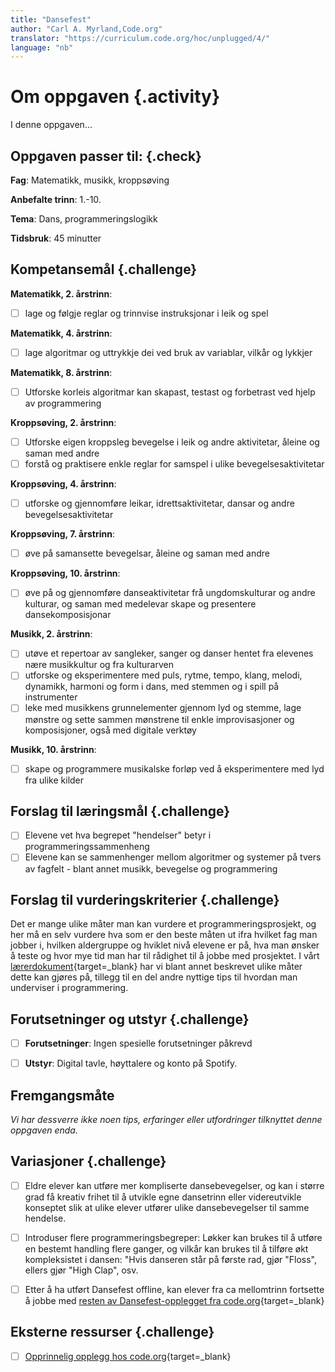 ```yaml
---
title: "Dansefest"
author: "Carl A. Myrland,Code.org" 
translator: "https://curriculum.code.org/hoc/unplugged/4/"
language: "nb"
---
```



# Om oppgaven {.activity}

I denne oppgaven...

## Oppgaven passer til: {.check}

 **Fag**: Matematikk, musikk, kroppsøving

**Anbefalte trinn**: 1.-10.

**Tema**: Dans, programmeringslogikk

**Tidsbruk**: 45 minutter

## Kompetansemål {.challenge}

**Matematikk, 2. årstrinn**:
- [ ] lage og følgje reglar og trinnvise instruksjonar i leik og spel

**Matematikk, 4. årstrinn**:
- [ ] lage algoritmar og uttrykkje dei ved bruk av variablar, vilkår og lykkjer

**Matematikk, 8. årstrinn**:
- [ ] Utforske korleis algoritmar kan skapast, testast og forbetrast ved hjelp av programmering

**Kroppsøving, 2. årstrinn**:
- [ ] Utforske eigen kroppsleg bevegelse i leik og andre aktivitetar, åleine og saman med andre
- [ ] forstå og praktisere enkle reglar for samspel i ulike bevegelsesaktivitetar

**Kroppsøving, 4. årstrinn**:
- [ ] utforske og gjennomføre leikar, idrettsaktivitetar, dansar og andre bevegelsesaktivitetar

**Kroppsøving, 7. årstrinn**:
- [ ] øve på samansette bevegelsar, åleine og saman med andre

**Kroppsøving, 10. årstrinn**:
- [ ] øve på og gjennomføre danseaktivitetar frå ungdomskulturar og andre kulturar, og saman med medelevar skape og presentere dansekomposisjonar


**Musikk, 2. årstrinn**:
- [ ] utøve et repertoar av sangleker, sanger og danser hentet fra elevenes nære musikkultur og fra kulturarven
- [ ] utforske og eksperimentere med puls, rytme, tempo, klang, melodi, dynamikk, harmoni og form i dans, med stemmen og i spill på instrumenter
- [ ] leke med musikkens grunnelementer gjennom lyd og stemme, lage mønstre og sette sammen mønstrene til enkle improvisasjoner og komposisjoner, også med digitale verktøy

**Musikk, 10. årstrinn**:
- [ ] skape og programmere musikalske forløp ved å eksperimentere med lyd fra ulike kilder



## Forslag til læringsmål {.challenge}

- [ ] Elevene vet hva begrepet "hendelser" betyr i programmeringssammenheng
- [ ] Elevene kan se sammenhenger mellom algoritmer og systemer på tvers av fagfelt - blant annet musikk, bevegelse og programmering

## Forslag til vurderingskriterier {.challenge}

Det er mange ulike måter man kan vurdere et programmeringsprosjekt, og her må en
selv vurdere hva som er den beste måten ut ifra hvilket fag man jobber i,
hvilken aldergruppe og hviklet nivå elevene er på, hva man ønsker å teste og
hvor mye tid man har til rådighet til å jobbe med prosjektet. I vårt
[lærerdokument](https://github.com/kodeklubben/oppgaver/wiki/Hvordan-undervise-i-og-vurdere-programmering){target=_blank} har vi blant
annet beskrevet ulike måter dette kan gjøres på, tillegg til en del andre
nyttige tips til hvordan man underviser i programmering.

## Forutsetninger og utstyr {.challenge}

- [ ] **Forutsetninger**: Ingen spesielle forutsetninger påkrevd

- [ ] **Utstyr**: Digital tavle, høyttalere og konto på Spotify.

## Fremgangsmåte

*Vi har dessverre ikke noen tips, erfaringer eller utfordringer tilknyttet denne
oppgaven enda.*

## Variasjoner {.challenge}

- [ ]  Eldre elever kan utføre mer kompliserte dansebevegelser, og kan i større grad få kreativ frihet til å utvikle egne dansetrinn eller videreutvikle konseptet slik at ulike elever utfører ulike dansebevegelser til samme hendelse.
- [ ] Introduser flere programmeringsbegreper: Løkker kan brukes til å utføre en bestemt handling flere ganger, og vilkår kan brukes til å tilføre økt kompleksistet i dansen: "Hvis danseren står på første rad, gjør "Floss", ellers gjør "High Clap", osv.
- [ ] Etter å ha utført Dansefest offline, kan elever fra ca mellomtrinn fortsette å jobbe med [resten av Dansefest-opplegget fra code.org](https://code.org/dance){target=_blank}


## Eksterne ressurser {.challenge}

- [ ] [Opprinnelig opplegg hos code.org](https://curriculum.code.org/hoc/unplugged/4/){target=_blank}
